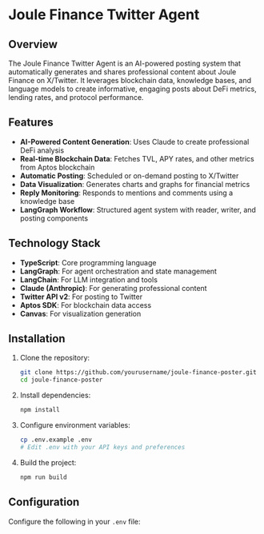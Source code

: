 # Joule Finance Twitter Agent

## Overview

The Joule Finance Twitter Agent is an AI-powered posting system that automatically generates and shares professional content about Joule Finance on X/Twitter. It leverages blockchain data, knowledge bases, and language models to create informative, engaging posts about DeFi metrics, lending rates, and protocol performance.

## Features

- **AI-Powered Content Generation**: Uses Claude to create professional DeFi analysis
- **Real-time Blockchain Data**: Fetches TVL, APY rates, and other metrics from Aptos blockchain
- **Automatic Posting**: Scheduled or on-demand posting to X/Twitter
- **Data Visualization**: Generates charts and graphs for financial metrics
- **Reply Monitoring**: Responds to mentions and comments using a knowledge base
- **LangGraph Workflow**: Structured agent system with reader, writer, and posting components

## Technology Stack

- **TypeScript**: Core programming language
- **LangGraph**: For agent orchestration and state management
- **LangChain**: For LLM integration and tools
- **Claude (Anthropic)**: For generating professional content
- **Twitter API v2**: For posting to Twitter
- **Aptos SDK**: For blockchain data access
- **Canvas**: For visualization generation

## Installation

1. Clone the repository:

   ```bash
   git clone https://github.com/yourusername/joule-finance-poster.git
   cd joule-finance-poster
   ```

2. Install dependencies:

   ```bash
   npm install
   ```

3. Configure environment variables:

   ```bash
   cp .env.example .env
   # Edit .env with your API keys and preferences
   ```

4. Build the project:
   ```bash
   npm run build
   ```

## Configuration

Configure the following in your `.env` file:
